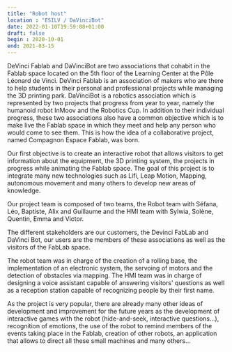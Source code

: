 ```yaml
---
title: "Robot host"
location : "ESILV / DaVinciBot"
date: 2022-01-10T19:59:08+01:00
draft: false
begin : 2020-10-01
end: 2021-03-15
---
```


DeVinci Fablab and DaVinciBot are two associations that cohabit in the Fablab space located on the 5th floor of the Learning Center at the Pôle Léonard de Vinci.  DeVinci Fablab is an association of makers who are there to help students in their personal and professional projects while managing the 3D printing park. DaVinciBot is a robotics association which is represented by two projects that progress from year to year, namely the humanoid robot InMoov and the Robotics Cup. In addition to their individual progress, these two associations also have a common objective which is to make live the Fablab space in which they meet and help any person who would come to see them.  This is how the idea of a collaborative project, named Compagnon Espace Fablab, was born. 

Our first objective is to create an interactive robot that allows visitors to get information about the equipment, the 3D printing system, the projects in progress while animating the Fablab space. The goal of this project is to integrate many new technologies such as Lifi, Leap Motion, Mapping, autonomous movement and many others to develop new areas of knowledge. 

Our project team is composed of two teams, the Robot team with Séfana, Léo, Baptiste, Alix and Guillaume and the HMI team with Sylwia, Solène, Quentin, Emma and Victor. 

The different stakeholders are our customers, the Devinci FabLab and DaVinci Bot, our users are the members of these associations as well as the visitors of the FabLab space. 

The robot team was in charge of the creation of a rolling base, the implementation of an electronic system, the servoing of motors and the detection of obstacles via mapping. The HMI team was in charge of designing a voice assistant capable of answering visitors' questions as well as a reception station capable of recognizing people by their first name. 

As the project is very popular, there are already many other ideas of development and improvement for the future years as the development of interactive games with the robot (hide-and-seek, interactive questions...), recognition of emotions, the use of the robot to remind members of the events taking place in the Fablab, creation of other robots, an application that allows to direct all these small machines and many others...  
